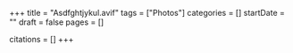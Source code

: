 +++
title = "Asdfghtjykul.avif"
tags = ["Photos"]
categories = []
startDate = ""
draft = false
pages = []

citations = []
+++
